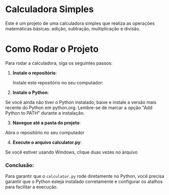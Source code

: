 # Calculadora Simples

Este é um projeto de uma calculadora simples que realiza as operações matemáticas básicas: adição, subtração, multiplicação e divisão.

# Como Rodar o Projeto

Para rodar a calculadora, siga os seguintes passos:

1. **Instale o repositório**:
   
   Instale este repositório no seu computador:

2.  **Instale o Python**:

Se você ainda não tiver o Python instalado, baixe e instale a versão mais recente do Python em python.org. Lembre-se de marcar a opção "Add Python to PATH" durante a instalação.

3.  **Navegue até a pasta do projeto**:

Abra o repositório no seu computador

4.  **Execute o arquivo calculator.py**:

Se você estiver usando Windows, clique duas vezes no arquivo


### Conclusão:
Para garantir que o `calculator.py` rode diretamente no Python, você precisa garantir que o Python esteja instalado corretamente e configurar os atalhos para facilitar a execução.